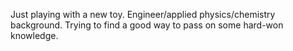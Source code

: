 Just playing with a new toy. Engineer/applied physics/chemistry background.
Trying to find a good way to pass on some hard-won knowledge.


